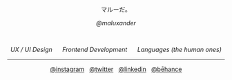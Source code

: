 <p align="center">マルーだ。</p>
<p align="center"><em>@maluxander</em></p>
<br>
<p align="center"><em>UX / UI Design&nbsp;&nbsp;&nbsp;&nbsp;&nbsp;&nbsp;Frontend Development&nbsp;&nbsp;&nbsp;&nbsp;&nbsp;&nbsp;Languages (the human ones)</em></p>
<hr>
<p align="center"><a href="https://www.instagram.com/maluxander/">@instagram</a>&nbsp;&nbsp;&nbsp;<a href="https://twitter.com/maluxander">@twitter</a>&nbsp;&nbsp;&nbsp;<a href="https://www.linkedin.com/in/maluxander">@linkedin</a>&nbsp;&nbsp;&nbsp;<a href="https://www.behance.net/maluxander">@bēhance</a></p>
